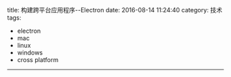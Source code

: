 title: 构建跨平台应用程序--Electron
date: 2016-08-14 11:24:40
category: 技术
tags:
- electron
- mac
- linux
- windows
- cross platform
---

